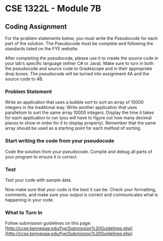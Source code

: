 # CSE 1322L - Module 7B

## Coding Assignment

For the problem statements below, you must write the Pseudocode for each part of the solution. The Pseudocode must be complete and following the standards listed on the FYE website.

After completing the pseudocode, please use it to create the source code in your lab's specific language (either C# or Java). Make sure to turn in both the pseudocode and source code to Gradescope and in their appropriate drop boxes. The pseudocode will be turned into assignment 4A and the source code to 4B.

### Problem Statement

Write an application that uses a bubble sort to sort an array of 10000 integers in the traditional way.  Write another application that uses parallelism to sort the same array 10000 integers.  Display the time it takes for each application to run (you will have to figure out how many decimal places to show in order for it to display properly).  Remember that the same array should be used as a starting point for each method of sorting.

### Start writing the code from your pseudocode

Code the solution from your pseudocode. Compile and debug all parts of your program to ensure it is correct.  

### Test

Test your code with sample data.

Now make sure that your code is the best it can be.  Check your formatting, comments, and make sure your output is correct and communicates what is happening in your code.

### What to Turn In

Follow submission guidelines on this page: [http://ccse.kennesaw.edu/fye/Submission%20Guidelines.php](http://ccse.kennesaw.edu/fye/Submission%20Guidelines.php)
